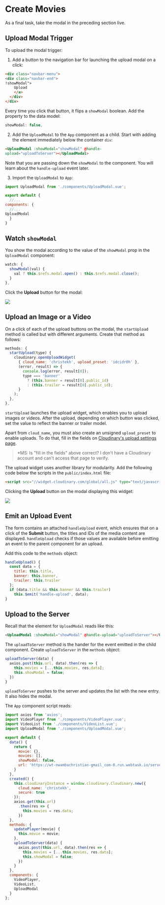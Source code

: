 # Create Movies

As a final task, take the modal in the preceding section live.


## Upload Modal Trigger

To upload the modal trigger:

1. Add a button to the navigation bar for launching the upload modal on a click:

  ```html
  <div class="navbar-menu">
  <div class="navbar-end">
  !showModal">
      Upload
      </a>
    </div>
  </div>
  ```
Every time you click that button, it flips a `showModal` boolean. Add the property to the data model:

  ```js
  showModal: false,
  ```

2. Add the `UploadModal` to the `App` component as a child. Start with adding the element immediately below the container `div`:

  ```html
  <UploadModal :showModal="showModal" @handle-       
  upload="uploadToServer"></UploadModal>
  ```

  Note that you are passing down the `showModal` to the component. You will learn about the `handle-upload` event later.

3.  Import the `UploadModal` to `App`:

  ```js
  import UploadModal from './components/UploadModal.vue';

  export default {
    //...
  components: {
    //...
  UploadModal
    }
  }
  ```

## Watch `showModal`

You show the modal according to the value of the `showModal` prop in the `UploadModal` component:

```js
watch: {
  showModal(val) {
    val ? this.$refs.modal.open() : this.$refs.modal.close();
  }
},
```

Click the **Upload** button for the modal:

![](https://d2mxuefqeaa7sj.cloudfront.net/s_C4E0BB4A3CA481FA22D9AA6239D953F2B1D94D00408DB28F7AB567E3C6C4DB1A_1521628075318_Screen+Shot+2018-03-21+at+11.27.25+AM.png)

## Upload an Image or a Video

On a click of each of the upload buttons on the modal, the `startUpload` method is called but with different arguments. Create that method as follows:

```js
methods: {
  startUpload(type) {
    cloudinary.openUploadWidget(
      { cloud_name: 'christekh', upload_preset: 'idcidr0h' },
      (error, result) => {
        console.log(error, result[0]);
        type === 'banner'
          ? (this.banner = result[0].public_id)
          : (this.trailer = result[0].public_id);
      }
    );
  },
},
```

`startUpload` launches the upload widget, which enables you to upload images or videos. After the upload, depending on which button was clicked, set the value to reflect the banner or trailer model.

Apart from `cloud_name`, you must also create an unsigned `upload_preset` to enable uploads. To do that, fill in the fields on [Cloudinary's upload settings page](https://cloudinary.com/console/settings/upload).

> *MS: Is "fill in the fields" above correct? I don't have a Cloudinary account and can't access that page to verify.

The upload widget uses another library for modularity. Add the following code below the scripts in the `public/index.html` file:

```html
<script src="//widget.cloudinary.com/global/all.js" type="text/javascript"></script>  
```

Clicking the **Upload** button on the modal displaying this widget:

![](https://d2mxuefqeaa7sj.cloudfront.net/s_C4E0BB4A3CA481FA22D9AA6239D953F2B1D94D00408DB28F7AB567E3C6C4DB1A_1521628982263_Screen+Shot+2018-03-21+at+11.42.14+AM.png)

## Emit an Upload Event

The form contains an attached `handleUpload` event, which ensures that on a click of the **Submit** button, the titles and IDs of the media content are displayed. `handleUpload` checks if those values are available before emitting an event to the parent component for an upload.

Add this code to the `methods` object:

```js
handleUpload() {
  const data = {
    title: this.title,
    banner: this.banner,
    trailer: this.trailer
  };
  if (data.title && this.banner && this.trailer)
    this.$emit('handle-upload', data);
}
```

## Upload to the Server

Recall that the element for `UploadModal` reads like this:

```html
<UploadModal :showModal="showModal" @handle-upload="uploadToServer"></UploadModal>
```

The `uploadToServer` method is the hander for the event emitted in the child component. Create `uploadToServer` in the `methods` object:

```js
uploadToServer(data) {
  axios.post(this.url, data).then(res => {
    this.movies = [...this.movies, res.data];
    this.showModal = false;
  })
}
```

`uploadToServer` pushes to the server and updates the list with the new entry. It also hides the modal.

The `App` component script reads:

```js
import axios from 'axios';
import VideoPlayer from './components/VideoPlayer.vue';
import VideoList from './components/VideoList.vue';
import UploadModal from './components/UploadModal.vue';

export default {
  data() {
    return {
      movie: {},
      movies: [],
      showModal: false,
      url: 'https://wt-nwambachristian-gmail_com-0.run.webtask.io/server/movies'
    }
  },
  created() {
    this.cloudinaryInstance = window.cloudinary.Cloudinary.new({
      cloud_name: 'christekh',
      secure: true
    });
    axios.get(this.url)
      .then(res => {
        this.movies = res.data;
      })
  },
  methods: {
    updatePlayer(movie) {
      this.movie = movie;
    },
    uploadToServer(data) {
      axios.post(this.url, data).then(res => {
        this.movies = [...this.movies, res.data];
        this.showModal = false;
      })
    }
  },
  components: {
    VideoPlayer,
    VideoList,
    UploadModal
  }
};
```
